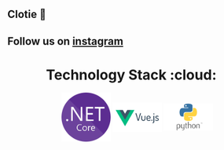 ## Clotie 👋

## Follow us on [instagram](https://www.instagram.com/clotiecom/)

<h1 align="center">Technology Stack :cloud:  </h1>
<p align="center">
  <ul>
      <p align="center">
        <img align="middle" src="/netcore.png" alt=".netcore"  
        style="width: 100px; max-width: 100%; height: auto"</img>
        <img align="middle" src="/vuejs.png" alt="vuejs"
        style="width: 100px; max-width: 100%; height: auto"</img>
        <img align="middle" src="/python.png" alt="python"
        style="width: 100px; max-width: 100%; height: auto"</img>
      </p>
    </ul>
  </p>
